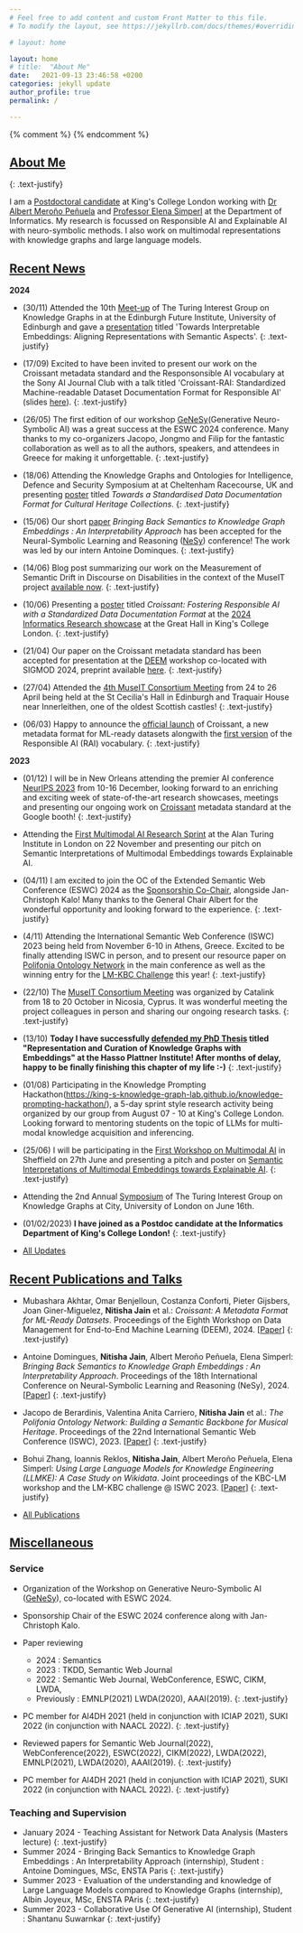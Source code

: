 ```yaml
---
# Feel free to add content and custom Front Matter to this file.
# To modify the layout, see https://jekyllrb.com/docs/themes/#overriding-theme-defaults

# layout: home

layout: home
# title:  "About Me"
date:   2021-09-13 23:46:58 +0200
categories: jekyll update
author_profile: true
permalink: /

---
```

{% comment %}  {% endcomment %} 

## [About Me](/about/) 

{: .text-justify}

I am a [Postdoctoral candidate](https://www.kcl.ac.uk/people/nitisha-jain) at King's College London working with [Dr Albert Meroño Peñuela](https://www.kcl.ac.uk/people/albert-merono-penuela-1) and [Professor Elena Simperl](https://www.kcl.ac.uk/people/elena-simperl) at the Department of Informatics. My research is focussed on Responsible AI and Explainable AI with neuro-symbolic methods. I also work on multimodal representations with knowledge graphs and large language models. 



## [Recent News](/news/)





**2024**


* (30/11) Attended the 10th [Meet-up](https://github.com/turing-knowledge-graphs/meet-ups/blob/main/agenda-10th-meetup.md) of The Turing Interest Group on Knowledge Graphs in at the Edinburgh Future Institute, University of Edinburgh and gave a [presentation](/assets/slides/KG_meetup_Edinburgh_InterpretE_NItisha.pdf) titled 'Towards Interpretable Embeddings: Aligning Representations with Semantic Aspects'.
{: .text-justify}

* (17/09) Excited to have been invited to present our work on the Croissant metadata standard and the Responsonsible AI vocabulary at the Sony AI Journal Club with a talk titled 'Croissant-RAI: Standardized Machine-readable Dataset Documentation Format for Responsible AI' (slides [here](/assets/slides/SonyAITalk_ResponsibleAI_with_Croissant.pdf)).
{: .text-justify}

* (26/05) The first edition of our workshop [GeNeSy](https://sites.google.com/view/genesy2024/)(Generative Neuro-Symbolic AI) was a great success at the ESWC 2024 conference. Many thanks to my co-organizers Jacopo, Jongmo and Filip for the fantastic collaboration as well as to all the authors, speakers, and attendees in Greece for making it unforgettable.
{: .text-justify}

* (18/06) Attending the Knowledge Graphs and Ontologies for Intelligence, Defence and Security Symposium at at Cheltenham Racecourse, UK and presenting [poster](/assets/papers/Dstl_Nitisha_Jain_Poster.pdf) titled *Towards a Standardised Data Documentation Format for Cultural Heritage Collections*. 
{: .text-justify}

* (15/06) Our short [paper](/assets/papers/Poster_NeSy.pdf) *Bringing Back Semantics to Knowledge Graph Embeddings : An Interpretability Approach* has been accepted for the Neural-Symbolic Learning and Reasoning ([NeSy](https://sites.google.com/view/nesy2024)) conference! The work was led by our intern Antoine Dominques. 
{: .text-justify}

* (14/06) Blog post summarizing our work on the Measurement of Semantic Drift in Discourse on Disabilities in the context of the MuseIT project [available now](https://www.muse-it.eu/post/preserving-the-past-embracing-the-future-how-museit-is-revolutionizing-cultural-heritage-with-tech).
{: .text-justify}

* (10/06) Presenting a [poster](/assets/papers/KCL_showcase_Croissant_poster_updated.pdf) titled *Croissant: Fostering Responsible AI with a Standardized Data Documentation Format* at the [2024 Informatics Research showcase](https://www.eventbrite.co.uk/e/informatics-research-showcase-2024-discover-how-to-innovate-with-us-tickets-873282991937?aff=oddtdtcreator) at the Great Hall in King's College London. 
{: .text-justify}

* (21/04) Our paper on the Croissant metadata standard has been accepted for presentation at the [DEEM](https://deem-workshop.github.io/) workshop co-located with SIGMOD 2024, preprint available [here](https://arxiv.org/abs/2403.19546). 
{: .text-justify}

* (27/04) Attended the [4th MuseIT Consortium Meeting](https://www.muse-it.eu/post/4th-museit-consortium-meeting-in-scotland) from 24 to 26 April being held at the St Cecilia's Hall in Edinburgh and Traquair House near Innerleithen, one of the oldest Scottish castles! 
{: .text-justify}

* (06/03) Happy to announce the [official launch](https://research.google/blog/croissant-a-metadata-format-for-ml-ready-datasets/) of Croissant, a new metadata format for ML-ready datasets alongwith the [first version](https://docs.mlcommons.org/croissant/docs/croissant-rai-spec.html) of the Responsible AI (RAI) vocabulary. 
{: .text-justify}


**2023**

* (01/12) I will be in New Orleans attending the premier AI conference [NeurIPS 2023](https://neurips.cc/Conferences/2023) from 10-16 December, looking forward to an enriching and exciting week of state-of-the-art research showcases, meetings and presenting our ongoing work on [Croissant](https://github.com/mlcommons/croissant) metadata standard at the Google booth!
{: .text-justify}

* Attending the [First Multimodal AI Research Sprint](https://multimodalai.github.io/multimodalai-sprint23/) at the Alan Turing Institute in London on 22 November and presenting our pitch on Semantic Interpretations of Multimodal Embeddings towards Explainable AI.


* (04/11) I am excited to join the OC of the Extended Semantic Web Conference (ESWC) 2024 as the [Sponsorship Co-Chair](https://2024.eswc-conferences.org/organising-committee/), alongside Jan-Christoph Kalo! Many thanks to the General Chair Albert for the wonderful opportunity and looking forward to the experience. 
{: .text-justify}

* (4/11) Attending the International Semantic Web Conference (ISWC) 2023 being held from November 6-10 in Athens, Greece. Excited to be finally attending ISWC in person, and to present our resource paper on [Polifonia Ontology Network](https://iswc2023.semanticweb.org/accepted-papers/) in the main conference as well as the winning entry for the [LM-KBC Challenge](https://lm-kbc.github.io/challenge2023/) this year! 
{: .text-justify}

* (22/10) The [MuseIT Consortium Meeting](https://www.muse-it.eu/post/a-learning-workshop-on-how-to-achieve-accessibility-and-inclusion-while-preparing-for-project-events) was organized by Catalink from 18 to 20 October in Nicosia, Cyprus. It was wonderful meeting the project colleagues in person and sharing our ongoing research tasks.
{: .text-justify}

* (13/10) **Today I have successfully [defended my PhD Thesis](https://www.linkedin.com/posts/nitisha-jain_art-activity-7123241991886270464-uUOx?utm_source=share&utm_medium=member_desktop) titled "Representation and Curation of Knowledge Graphs with Embeddings" at the Hasso Plattner Institute! After months of delay, happy to be finally finishing this chapter of my life :-)**
{: .text-justify}

* (01/08) Participating in the Knowledge Prompting Hackathon(https://king-s-knowledge-graph-lab.github.io/knowledge-prompting-hackathon/), a 5-day sprint style research activity being organized by our group from August 07 - 10 at King's College London. Looking forward to mentoring students on the topic of LLMs for multi-modal knowledge acquisition and inferencing.

* (25/06) I will be participating in the [First Workshop on Multimodal AI](https://multimodalai.github.io/multimodalai23/) in Sheffield on 27th June and presenting a pitch and poster on [Semantic Interpretations of Multimodal Embeddings towards Explainable AI]().
{: .text-justify} 

* Attending the 2nd Annual [Symposium](https://github.com/turing-knowledge-graphs/meet-ups/blob/main/symposium-2023.md) of The Turing Interest Group on Knowledge Graphs at City, University of London on June 16th.


* (01/02/2023) **I have joined as a Postdoc candidate at the Informatics Department of King's College London!**
{: .text-justify}

* [All Updates](/news/)



## [Recent Publications and Talks](/publications/)

* Mubashara Akhtar, Omar Benjelloun, Costanza Conforti, Pieter Gijsbers, Joan Giner-Miguelez, **Nitisha Jain** et al.: *Croissant: A Metadata Format for ML-Ready Datasets*. Proceedings of the Eighth Workshop on Data Management for End-to-End Machine Learning (DEEM), 2024. [[Paper](https://dl.acm.org/doi/abs/10.1145/3650203.3663326)] 
{: .text-justify}

* Antoine Domingues, **Nitisha Jain**, Albert Meroño Peñuela, Elena Simperl: *Bringing Back Semantics to Knowledge Graph
Embeddings : An Interpretability Approach*. Proceedings of the 18th International Conference on Neural-Symbolic
Learning and Reasoning (NeSy), 2024. [[Paper](https://kclpure.kcl.ac.uk/ws/portalfiles/portal/273022079/NeSy_final.pdf)] 
{: .text-justify}

* Jacopo de Berardinis, Valentina Anita Carriero, **Nitisha Jain** et al.: *The Polifonia Ontology Network: Building a Semantic Backbone for Musical Heritage*. Proceedings of the 22nd International Semantic Web Conference (ISWC), 2023. [[Paper](https://link.springer.com/chapter/10.1007/978-3-031-47243-5_17)] 
{: .text-justify}


* Bohui Zhang, Ioannis Reklos, **Nitisha Jain**, Albert Meroño Peñuela, Elena Simperl: *Using Large Language Models for Knowledge Engineering (LLMKE): A Case Study on Wikidata*. Joint proceedings of the KBC-LM workshop and the LM-KBC challenge @ ISWC 2023. [[Paper](https://ceur-ws.org/Vol-3577/paper8.pdf)] 
{: .text-justify}



* [All Publications](/publications/)

<!---

* Nitisha Jain, Christian Bartz, Tobias Bredow, Emanuel Metzenthin, Jona Otholt, Ralf Krestel: *Semantic Analysis of Cultural Heritage Data: Aligning Paintings and Descriptions in Art-Historic Collections*. Proceedings of the International Workshop on Fine Art Pattern Extraction and Recognition (FAPER@ICPR), 2020. [[Paper](/assets/papers/CRC_Semantic Analysis of Cultural Heritage Data- Aligning Paintings and Descriptions in Art-Historic Collections.pdf)]
{: .text-justify}

* Nitisha Jain, Ralf Krestel: *Learning Fine-Grained Semantics for Multi-Relational Data*. Proceedings of the International Semantic Web Conference, Posters and Demos (ISWC), 2020. [[Paper](/assets/papers/Learning Fine-Grained Semantics for Multi-Relational Data.pdf)] [[Poster](/assets/papers/ISWC_poster.pdf)]
{: .text-justify}

* Nitisha Jain: *Multimodal Knowledge Graphs for Semantic Analysis of Cultural Heritage Data*.  Invited Talk at the Workshop on Knowledge Bases and Multiple Modalities (KBMM@AKBC) 2020. [[Abstract](/assets/papers/MMKB2020_Nitisha_Jain.pdf)]
{: .text-justify}

* Nitisha Jain: *Domain-Specific Knowledge Graph Construction for Semantic Analysis*. Proceedings of the Extended Semantic Web Conference (ESWC), 2020. [[Paper](/assets/papers/Domain-Specific Knowledge Graph Construction for Semantic Analysis.pdf)] [[Poster](/assets/papers/264-Jain.pdf)]
{: .text-justify}

* Nitisha Jain, Christian Bartz, Ralf Krestel: *Automatic Matching of Paintings and Descriptions in Art-Historic Archives using Multimodal Analysis*. Proceedings of the International Workshop on Artificial Intelligence for Historical Image Enrichment and Access (AI4HI@LREC), 2020. [[Paper](assets/papers/4_Final_Paper.pdf)]
{: .text-justify}

* Simon Razniewski, Nitisha Jain, Paramita Mirza, Gerhard Weikum: *Coverage of Information Extraction from Sentences and Paragraphs*. Proceedings of the Conference on Empirical Methods in Natural Language Processing and the International Joint Conference on Natural Language Processing (EMNLP-IJCNLP), 2019. [[Paper](/assets/papers/Coverage of Information Extraction from Sentences and Paragraphs.pdf)]
{: .text-justify}
 
* Nitisha Jain, Ralf Krestel: *Who is Mona L.? Identifying Mentions of Artworks in Historical Archives*. International Conference on Theory and Practice of Digital Libraries (TPDL), 2019. [[Paper](/assets/papers/Who_is_Mona_L_Identifying_Mentions_of_Artworks_in_Historical_Archives.pdf)]
{: .text-justify}




<!--- # [Projects](/projects) --->

## [Miscellaneous](/miscellaneous/) 


### Service

* Organization of the Workshop on Generative Neuro-Symbolic AI ([GeNeSy](https://sites.google.com/view/genesy2024/)), co-located with ESWC 2024.

* Sponsorship Chair of the ESWC 2024 conference along with Jan-Christoph Kalo. 

* Paper reviewing 
	* 2024 : Semantics 
	* 2023 : TKDD, Semantic Web Journal
	* 2022 : Semantic Web Journal, WebConference, ESWC, CIKM, LWDA, 
	* Previously : EMNLP(2021) LWDA(2020), AAAI(2019).
{: .text-justify}

* PC member for AI4DH 2021 (held in conjunction with ICIAP 2021), SUKI 2022 (in conjunction with NAACL 2022).
{: .text-justify}

* Reviewed papers for Semantic Web Journal(2022), WebConference(2022), ESWC(2022), CIKM(2022), LWDA(2022), EMNLP(2021), LWDA(2020), AAAI(2019).
{: .text-justify}
* PC member for AI4DH 2021 (held in conjunction with ICIAP 2021), SUKI 2022 (in conjunction with NAACL 2022).
{: .text-justify}


### Teaching and Supervision

* January 2024 - Teaching Assistant for Network Data Analysis (Masters lecture)
{: .text-justify}
* Summer 2024 - Bringing Back Semantics to Knowledge Graph Embeddings : An Interpretability Approach (internship), Student : Antoine Domingues, MSc, ENSTA Paris
{: .text-justify}
* Summer 2023 - Evaluation of the understanding and knowledge of Large Language Models compared to Knowledge Graphs (internship),  Albin Joyeux, MSc, ENSTA PAris
{: .text-justify}
* Summer 2023 - Collaborative Use Of Generative AI (internship), Student : Shantanu Suwarnkar
{: .text-justify}


